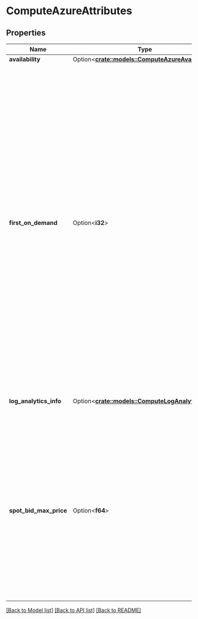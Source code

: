 # ComputeAzureAttributes

## Properties

Name | Type | Description | Notes
------------ | ------------- | ------------- | -------------
**availability** | Option<[**crate::models::ComputeAzureAvailability**](ComputeAzureAvailability.md)> |  | [optional]
**first_on_demand** | Option<**i32**> | The first `first_on_demand` nodes of the cluster will be placed on on-demand instances. This value should be greater than 0, to make sure the cluster driver node is placed on an on-demand instance. If this value is greater than or equal to the current cluster size, all nodes will be placed on on-demand instances. If this value is less than the current cluster size, `first_on_demand` nodes will be placed on on-demand instances and the remainder will be placed on `availability` instances. Note that this value does not affect cluster size and cannot currently be mutated over the lifetime of a cluster. | [optional][default to 1]
**log_analytics_info** | Option<[**crate::models::ComputeLogAnalyticsInfo**](ComputeLogAnalyticsInfo.md)> | Defines values necessary to configure and run Azure Log Analytics agent | [optional]
**spot_bid_max_price** | Option<**f64**> | The max bid price to be used for Azure spot instances. The Max price for the bid cannot be higher than the on-demand price of the instance. If not specified, the default value is -1, which specifies that the instance cannot be evicted on the basis of price, and only on the basis of availability. Further, the value should > 0 or -1. | [optional][default to -1.0]

[[Back to Model list]](../README.md#documentation-for-models) [[Back to API list]](../README.md#documentation-for-api-endpoints) [[Back to README]](../README.md)


